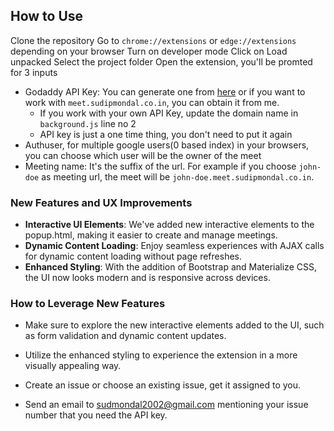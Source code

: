 ## How to Use

Clone the repository
Go to `chrome://extensions` or `edge://extensions` depending on your browser
Turn on developer mode
Click on Load unpacked
Select the project folder
Open the extension, you'll be promted for 3 inputs
  - Godaddy API Key: You can generate one from [here](https://developer.godaddy.com/doc/endpoint/domains#/v1/recordAdd) or if you want to work with `meet.sudipmondal.co.in`, you can obtain it from me.
    - If you work with your own API Key, update the domain name in `background.js` line no 2
    - API key is just a one time thing, you don't need to put it again
  - Authuser, for multiple google users(0 based index) in your browsers, you can choose which user will be the owner of the meet
  - Meeting name: It's the suffix of the url. For example if you choose `john-doe` as meeting url, the meet will be `john-doe.meet.sudipmondal.co.in`.


### New Features and UX Improvements

- **Interactive UI Elements**: We've added new interactive elements to the popup.html, making it easier to create and manage meetings.
- **Dynamic Content Loading**: Enjoy seamless experiences with AJAX calls for dynamic content loading without page refreshes.
- **Enhanced Styling**: With the addition of Bootstrap and Materialize CSS, the UI now looks modern and is responsive across devices.

### How to Leverage New Features

- Make sure to explore the new interactive elements added to the UI, such as form validation and dynamic content updates.
- Utilize the enhanced styling to experience the extension in a more visually appealing way.

- Create an issue or choose an existing issue, get it assigned to you.
- Send an email to sudmondal2002@gmail.com mentioning your issue number that you need the API key.
